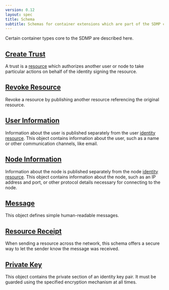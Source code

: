 ```yaml
---
version: 0.12
layout: spec
title: Schema
subtitle: Schemas for container extensions which are part of the SDMP core.
---
```



Certain container types core to the SDMP are described here.

## [Create Trust](./trust)

A trust is a [resource](../../journal/resource) which authorizes
another user or node to take particular actions on behalf of
the identity signing the resource.

## [Revoke Resource](./revoke)

Revoke a resource by publishing another resource referencing the
original resource.

## [User Information](./user)

Information about the user is published separately from the user
[identity resource](/core/identity). This object contains information
about the user, such as a name or other communication channels, like email.

## [Node Information](./node)

Information about the node is published separately from the node
[identity resource](../../core/identity). This object contains information
about the node, such as an IP address and port, or other protocol
details necessary for connecting to the node.

## [Message](./message)

This object defines simple human-readable messages.

## [Resource Receipt](./receipt)

When sending a resource across the network, this schema offers a secure
way to let the sender know the message was received.

## [Private Key](./private_key)

This object contains the private section of an identity key pair. It
must be guarded using the specified encryption mechanism at all times.
